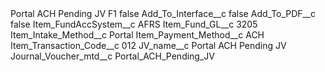 <?xml version="1.0" encoding="UTF-8"?>
<CustomMetadata xmlns="http://soap.sforce.com/2006/04/metadata" xmlns:xsi="http://www.w3.org/2001/XMLSchema-instance" xmlns:xsd="http://www.w3.org/2001/XMLSchema">
    <label>Portal ACH Pending JV F1</label>
    <protected>false</protected>
    <values>
        <field>Add_To_Interface__c</field>
        <value xsi:type="xsd:boolean">false</value>
    </values>
    <values>
        <field>Add_To_PDF__c</field>
        <value xsi:type="xsd:boolean">false</value>
    </values>
    <values>
        <field>Item_FundAccSystem__c</field>
        <value xsi:type="xsd:string">AFRS</value>
    </values>
    <values>
        <field>Item_Fund_GL__c</field>
        <value xsi:type="xsd:string">3205</value>
    </values>
    <values>
        <field>Item_Intake_Method__c</field>
        <value xsi:type="xsd:string">Portal</value>
    </values>
    <values>
        <field>Item_Payment_Method__c</field>
        <value xsi:type="xsd:string">ACH</value>
    </values>
    <values>
        <field>Item_Transaction_Code__c</field>
        <value xsi:type="xsd:string">012</value>
    </values>
    <values>
        <field>JV_name__c</field>
        <value xsi:type="xsd:string">Portal ACH Pending JV</value>
    </values>
    <values>
        <field>Journal_Voucher_mtd__c</field>
        <value xsi:type="xsd:string">Portal_ACH_Pending_JV</value>
    </values>
</CustomMetadata>
